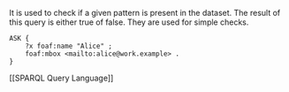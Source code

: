 It is used to check if a given pattern is present in the dataset. The result of this query is either true of false. They are used for simple checks.

```sparql
ASK {
	?x foaf:name "Alice" ;
	foaf:mbox <mailto:alice@work.example> .
}
```

[[SPARQL Query Language]]